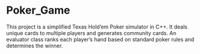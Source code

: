 # Poker_Game
This project is a simplified Texas Hold’em Poker simulator in C++. It deals unique cards to multiple players and generates community cards. An evaluator class ranks each player’s hand based on standard poker rules and determines the winner.
